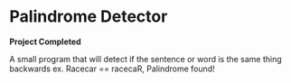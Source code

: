 # Palindrome Detector

**Project Completed**

A small program that will detect if the sentence or word is the same thing backwards
ex. Racecar == racecaR, Palindrome found!
